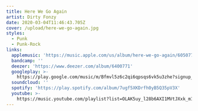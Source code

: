 ```yaml
---
title: Here We Go Again
artist: Dirty Fonzy
date: 2020-03-04T11:46:43.705Z
cover: /upload/here-we-go-again.jpg
styles:
  - Punk
  - Punk-Rock
links:
  applemusic: 'https://music.apple.com/us/album/here-we-go-again/605077165?uo=4'
  bandcamp: ''
  deezer: 'https://www.deezer.com/album/6400771'
  googleplay: >-
    https://play.google.com/music/m/Bfmvl5z6c2qi6qpsqs6vk5u3zhe?signup_if_needed=1
  soundcloud: ''
  spotify: 'https://play.spotify.com/album/7ugf5XKDrfh0yB5Q35pV3X'
  youtube: >-
    https://music.youtube.com/playlist?list=OLAK5uy_l28b6AXI1MVtJXxk_m1-obuVGxXw7WQ1I
---
```


